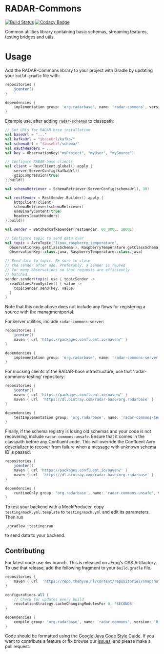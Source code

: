 # RADAR-Commons
[![Build Status](https://travis-ci.org/RADAR-base/radar-commons.svg?branch=master)](https://travis-ci.org/RADAR-base/radar-commons)
[![Codacy Badge](https://api.codacy.com/project/badge/Grade/9fe7a419c83e4798af671e468c7e91cf)](https://www.codacy.com/app/RADAR-base/radar-commons?utm_source=github.com&amp;utm_medium=referral&amp;utm_content=RADAR-base/radar-commons&amp;utm_campaign=Badge_Grade)

Common utilities library containing basic schemas, streaming features, testing bridges and utils.

# Usage

Add the RADAR-Commons library to your project with Gradle by updating your `build.gradle` file with:

```gradle
repositories {
    jcenter()
}

dependencies {
    implementation group: 'org.radarbase', name: 'radar-commons', version: '0.12.1'
}
```

Example use, after adding [`radar-schemas`](https://github.com/radar-base/radar-schemas) to classpath:
```kotlin
// Set URLs for RADAR-base installation
val baseUrl = "..."
val kafkaUrl = "$baseUrl/kafka/"
val schemaUrl = "$baseUrl/schema/"
val oauthHeaders = ...
val key = ObservationKey("myProject", "myUser", "mySource")

// Configure RADAR-base clients
val client = RestClient.global().apply {
    server(ServerConfig(kafkaUrl))
    gzipCompression(true)
}.build()

val schemaRetriever = SchemaRetriever(ServerConfig(schemaUrl), 30)

val restSender = RestSender.Builder().apply {
    httpClient(client)
    schemaRetriever(schemaRetriever)
    useBinaryContent(true)
    headers(oauthHeaders)
}.build()

val sender = BatchedKafkaSender(restSender, 60_000L, 1000L)

// Configure topic to send data over
val topic = AvroTopic("linux_raspberry_temperature",
  ObservationKey.getClassSchema(), RaspberryTemperature.getClassSchema(),
  ObservationKey::class.java, RaspberryTemperature::class.java)

// Send data to topic. Be sure to close
// the sender after use. Preferably, a sender is reused
// for many observations so that requests are efficiently
// batched.
sender.sender(topic).use { topicSender ->
  readValuesFromSystem() { value ->
    topicSender.send(key, value)
  }
}
```
Note that this code above does not include any flows for registering a source with the managmentportal.

For server utilities, include `radar-commons-server`:
```gradle
repositories {
    jcenter()
    maven { url 'https://packages.confluent.io/maven/' }
}

dependencies {
    implementation group: 'org.radarbase', name: 'radar-commons-server', version: '0.12.1'
}
```

For mocking clients of the RADAR-base infrastructure, use that 'radar-commons-testing' repository:

```gradle
repositories {
    jcenter()
    maven { url 'https://packages.confluent.io/maven/' }
    maven { url  'https://dl.bintray.com/radar-base/org.radarbase' }
}

dependencies {
    testImplementation group: 'org.radarbase', name: 'radar-commons-testing', version: '0.12.1'
}
```

Finally, if the schema registry is losing old schemas and your code is not recovering, include `radar-commons-unsafe`. Ensure that it comes in the classpath before any Confluent code. This will override the Confluent Avro deserializer to recover from failure when a message with unknown schema ID is passed.
```gradle
repositories {
    jcenter()
    maven { url 'https://packages.confluent.io/maven/' }
    maven { url  'https://dl.bintray.com/radar-base/org.radarbase' }
}

dependencies {
    runtimeOnly group: 'org.radarbase', name: 'radar-commons-unsafe', version: '0.12.1'
}
```

To test your backend with a MockProducer, copy `testing/mock.yml.template` to `testing/mock.yml` and edit its parameters. Then run
```
./gradlew :testing:run
```
to send data to your backend.

## Contributing

For latest code use `dev` branch. This is released on JFrog's OSS Artifactory. To use that release, add the following fragment to your `build.gradle` file.

```gradle
repositories {
    maven { url  'https://repo.thehyve.nl/content/repositories/snapshots' }
}

configurations.all {
    // Check for updates every build
    resolutionStrategy.cacheChangingModulesFor 0, 'SECONDS'
}

dependencies {
    compile group: 'org.radarbase', name: 'radar-commons', version: '0.12.2-SNAPSHOT'
}
```

Code should be formatted using the [Google Java Code Style Guide](https://google.github.io/styleguide/javaguide.html).
If you want to contribute a feature or fix browse our [issues](https://github.com/RADAR-base/radar-commons/issues), and please make a pull request.
